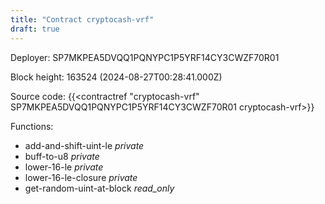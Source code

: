 ```yaml
---
title: "Contract cryptocash-vrf"
draft: true
---
```

Deployer: SP7MKPEA5DVQQ1PQNYPC1P5YRF14CY3CWZF70R01


 



Block height: 163524 (2024-08-27T00:28:41.000Z)

Source code: {{<contractref "cryptocash-vrf" SP7MKPEA5DVQQ1PQNYPC1P5YRF14CY3CWZF70R01 cryptocash-vrf>}}

Functions:

* add-and-shift-uint-le _private_
* buff-to-u8 _private_
* lower-16-le _private_
* lower-16-le-closure _private_
* get-random-uint-at-block _read_only_
